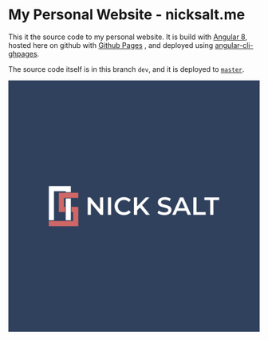 # My Personal Website - nicksalt.me
This it the source code to my personal website. It is build with [Angular 8](https://angular.io/), hosted here on github with [Github Pages](https://pages.github.com/) , and deployed using [angular-cli-ghpages](https://github.com/angular-schule/angular-cli-ghpages).

The source code itself is in this branch ```dev```, and it is deployed to [```master```](https://github.com/nicksalt/nicksalt.github.io/tree/master). 

<div style="text-align:center"><a href="http://nicksalt.me" target="_blank"><img src="./src/assets/images/logo/logo-full.jpg" /></a></div>